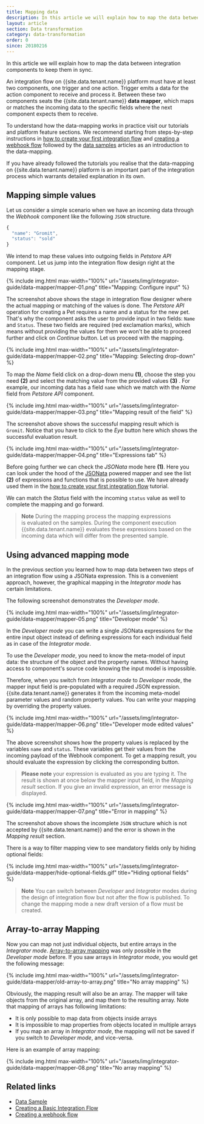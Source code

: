 ```yaml
---
title: Mapping data
description: In this article we will explain how to map the data between integration components to keep them in sync.
layout: article
section: Data transformation
category: data-transformation
order: 0
since: 20180216
---
```


In this article we will explain how to map the data between integration components to keep them in sync.

An integration flow on {{site.data.tenant.name}} platform must have at least two components, one trigger and one action. Trigger emits a data for the action component to receive and process it. Between these two components seats the {{site.data.tenant.name}} **data mapper**, which maps or matches the incoming data to the specific fields where the next component expects them to receive.

To understand how the data-mapping works in practice visit our tutorials and platform feature sections. We recommend starting from steps-by-step instructions in [how to create your first integration flow](/getting-started/first-flow) and [creating a webhook flow](/getting-started/webhooks-flow) followed by the [data samples](/getting-started/data-sample-overview) articles as an introduction to the data-mapping.

If you have already followed the tutorials you realise that the data-mapping on {{site.data.tenant.name}} platform is an important part of the integration process which warrants detailed explanation in its own.

## Mapping simple values

Let us consider a simple scenario when we have an incoming data through the *Webhook* component like the following `JSON` structure.

```js
{
  "name": "Gromit",
  "status": "sold"
}
```

We intend to map these values into outgoing fields in *Petstore API* component. Let us jump into the integration flow design right at the mapping stage.

{% include img.html max-width="100%" url="/assets/img/integrator-guide/data-mapper/mapper-01.png" title="Mapping: Configure input" %}

The screenshot above shows the stage in integration flow designer where the actual mapping or matching of the values is done. The *Petstore API* operation for creating a Pet requires a name and a status for the new pet. That's why the component asks the user to provide input in two fields: `Name` and `Status`. These two fields are required (red exclamation marks), which means without providing the values for them we won't be able to proceed further and click on *Continue* button. Let us proceed with the mapping.

{% include img.html max-width="100%" url="/assets/img/integrator-guide/data-mapper/mapper-02.png" title="Mapping: Selecting drop-down" %}

To map the *Name* field click on a drop-down menu **(1)**, choose the step you need **(2)** and select the matching value from the provided values **(3)** . For example, our incoming data has a field `name` which we match with the *Name* field from *Petstore API* component.

{% include img.html max-width="100%" url="/assets/img/integrator-guide/data-mapper/mapper-03.png" title="Mapping result of the field" %}

The screenshot above shows the successful mapping result which is `Gromit`. Notice that you have to click to the *Eye* button here which shows the successful evaluation result.

{% include img.html max-width="100%" url="/assets/img/integrator-guide/data-mapper/mapper-04.png" title="Expressions tab" %}

Before going further we can check the *JSONata* mode here **(1)**. Here you can look under the hood of the [JSONata](http://jsonata.org/) powered mapper and see the list **(2)** of expressions and functions that is possible to use. We have already used them in the [how to create your first integration flow](/getting-started/first-flow) tutorial.

We can match the *Status* field with the incoming `status` value as well to complete the mapping and go forward.

> **Note** During the mapping process the mapping expressions is evaluated on the samples. During the component execution {{site.data.tenant.name}} evaluates these expressions based on the incoming data which will differ from the presented sample.

## Using advanced mapping mode

In the previous section you learned how to map data between two steps of an integration flow using a JSONata expression. This is a convenient approach, however, the graphical mapping in the *Integrator mode* has certain limitations.

The following screenshot demonstrates the *Developer mode*.

{% include img.html max-width="100%" url="/assets/img/integrator-guide/data-mapper/mapper-05.png" title="Developer mode" %}

In the *Developer mode* you can write a single JSONata expressions for the entire input object instead of defining expressions for each individual field as in case of the *Integrator mode*.

To use the *Developer mode*, you need to know the meta-model of input data: the structure of the object and the property names. Without having access to component's source code knowing the input model is impossible.

Therefore, when you switch from *Integrator mode* to *Developer mode*, the mapper input field is pre-populated with a required JSON expression. {{site.data.tenant.name}} generates it from the incoming meta-model parameter values and random property values. You can write your mapping by overriding the property values.

{% include img.html max-width="100%" url="/assets/img/integrator-guide/data-mapper/mapper-06.png" title="Developer mode edited values" %}

The above screenshot shows how the property values is replaced by the variables `name` and `status`. These variables get their values from the incoming payload of the Webhook component. To get a mapping result, you should evaluate the expression by clicking the corresponding button.

> **Please note** your expression is evaluated as you are typing it. The result is shown at once below the mapper input field, in the *Mapping result* section. If you give an invalid expression, an error message is displayed.

{% include img.html max-width="100%" url="/assets/img/integrator-guide/data-mapper/mapper-07.png" title="Error in mapping" %}

The screenshot above shows the incomplete `JSON` structure which is not accepted by {{site.data.tenant.name}} and the error is shown in the *Mapping result* section.

There is a way to filter mapping view to see mandatory fields only by hiding optional fields:

{% include img.html max-width="100%" url="/assets/img/integrator-guide/data-mapper/hide-optional-fields.gif" title="Hiding optional fields" %}

> **Note** You can switch between *Developer* and *Integrator* modes during the design of integration flow but not after the flow is published. To change the mapping mode a new draft version of a flow must be created.

## Array-to-array Mapping
Now you can map not just individual objects, but entire arrays in the *Integrator mode*. [Array-to-array mapping](#array-to-array-mapping) was only possible in the *Developer mode* before. If you saw arrays in *Integrator mode*, you would get the following message:

{% include img.html max-width="100%" url="/assets/img/integrator-guide/data-mapper/old-array-to-array.png" title="No array mapping" %}

Obviously, the mapping result will also be an array. The mapper will take objects from the original array, and map them to the resulting array. Note that mapping of arrays has following limitations:

- It is only possible to map data from objects inside arrays
- It is impossible to map properties from objects located in multiple arrays
- If you map an array in *Integrator mode*, the mapping will not be saved if you switch to *Developer mode*, and vice-versa.  

Here is an example of array mapping:

{% include img.html max-width="100%" url="/assets/img/integrator-guide/data-mapper/mapper-08.png" title="No array mapping" %}


## Related links

- [Data Sample](/getting-started/data-sample-overview)
- [Creating a Basic Integration Flow](/getting-started/first-flow)
- [Creating a webhook flow](/getting-started/webhooks-flow)
